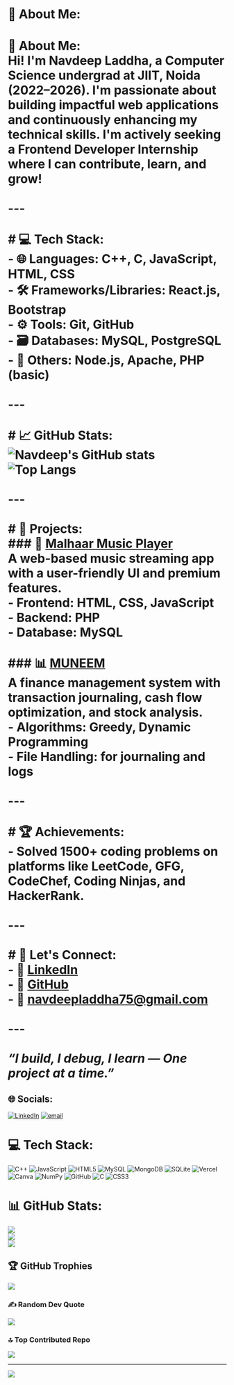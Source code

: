 # 💫 About Me:
# 💫 About Me:<br>Hi! I'm **Navdeep Laddha**, a Computer Science undergrad at JIIT, Noida (2022–2026). I'm passionate about building impactful web applications and continuously enhancing my technical skills. I'm actively seeking a **Frontend Developer Internship** where I can contribute, learn, and grow!<br><br>---<br><br># 💻 Tech Stack:<br>- 🌐 **Languages:** C++, C, JavaScript, HTML, CSS  <br>- 🛠 **Frameworks/Libraries:** React.js, Bootstrap  <br>- ⚙️ **Tools:** Git, GitHub  <br>- 🗃️ **Databases:** MySQL, PostgreSQL  <br>- 🔧 **Others:** Node.js, Apache, PHP (basic)<br><br>---<br><br># 📈 GitHub Stats:<br>![Navdeep's GitHub stats](https://github-readme-stats.vercel.app/api?username=navdeepladdha&show_icons=true&theme=tokyonight)<br>![Top Langs](https://github-readme-stats.vercel.app/api/top-langs/?username=navdeepladdha&layout=compact&theme=tokyonight)<br><br>---<br><br># 🔭 Projects:<br>### 🎵 [Malhaar Music Player](https://github.com/navdeepladdha/Malhaar)<br>A web-based music streaming app with a user-friendly UI and premium features.<br>- **Frontend:** HTML, CSS, JavaScript  <br>- **Backend:** PHP  <br>- **Database:** MySQL  <br><br>### 📊 [MUNEEM](https://github.com/navdeepladdha/Muneem)<br>A finance management system with transaction journaling, cash flow optimization, and stock analysis.<br>- **Algorithms:** Greedy, Dynamic Programming  <br>- **File Handling:** for journaling and logs  <br><br>---<br><br># 🏆 Achievements:<br>- Solved **1500+ coding problems** on platforms like LeetCode, GFG, CodeChef, Coding Ninjas, and HackerRank.<br><br>---<br><br># 🤝 Let's Connect:<br>- 🔗 [LinkedIn](https://www.linkedin.com/in/navdeep-laddha-038704249/)  <br>- 💼 [GitHub](https://github.com/navdeepladdha)  <br>- 📧 navdeepladdha75@gmail.com  <br><br>---<br><br>_“I build, I debug, I learn — One project at a time.”_<br>


## 🌐 Socials:
[![LinkedIn](https://img.shields.io/badge/LinkedIn-%230077B5.svg?logo=linkedin&logoColor=white)](https://linkedin.com/in/navdeep-laddha-038704249) [![email](https://img.shields.io/badge/Email-D14836?logo=gmail&logoColor=white)](mailto:navdeepladdha75@gmail.com) 

# 💻 Tech Stack:
![C++](https://img.shields.io/badge/c++-%2300599C.svg?style=for-the-badge&logo=c%2B%2B&logoColor=white) ![JavaScript](https://img.shields.io/badge/javascript-%23323330.svg?style=for-the-badge&logo=javascript&logoColor=%23F7DF1E) ![HTML5](https://img.shields.io/badge/html5-%23E34F26.svg?style=for-the-badge&logo=html5&logoColor=white) ![MySQL](https://img.shields.io/badge/mysql-4479A1.svg?style=for-the-badge&logo=mysql&logoColor=white) ![MongoDB](https://img.shields.io/badge/MongoDB-%234ea94b.svg?style=for-the-badge&logo=mongodb&logoColor=white) ![SQLite](https://img.shields.io/badge/sqlite-%2307405e.svg?style=for-the-badge&logo=sqlite&logoColor=white) ![Vercel](https://img.shields.io/badge/vercel-%23000000.svg?style=for-the-badge&logo=vercel&logoColor=white) ![Canva](https://img.shields.io/badge/Canva-%2300C4CC.svg?style=for-the-badge&logo=Canva&logoColor=white) ![NumPy](https://img.shields.io/badge/numpy-%23013243.svg?style=for-the-badge&logo=numpy&logoColor=white) ![GitHub](https://img.shields.io/badge/github-%23121011.svg?style=for-the-badge&logo=github&logoColor=white) ![C](https://img.shields.io/badge/c-%2300599C.svg?style=for-the-badge&logo=c&logoColor=white) ![CSS3](https://img.shields.io/badge/css3-%231572B6.svg?style=for-the-badge&logo=css3&logoColor=white)
# 📊 GitHub Stats:
![](https://github-readme-stats.vercel.app/api?username=navdeepladdha&theme=dark&hide_border=false&include_all_commits=false&count_private=false)<br/>
![](https://nirzak-streak-stats.vercel.app/?user=navdeepladdha&theme=dark&hide_border=false)<br/>
![](https://github-readme-stats.vercel.app/api/top-langs/?username=navdeepladdha&theme=dark&hide_border=false&include_all_commits=false&count_private=false&layout=compact)

## 🏆 GitHub Trophies
![](https://github-profile-trophy.vercel.app/?username=navdeepladdha&theme=radical&no-frame=false&no-bg=true&margin-w=4)

### ✍️ Random Dev Quote
![](https://quotes-github-readme.vercel.app/api?type=horizontal&theme=radical)

### 🔝 Top Contributed Repo
![](https://github-contributor-stats.vercel.app/api?username=navdeepladdha&limit=5&theme=dark&combine_all_yearly_contributions=true)

---
[![](https://visitcount.itsvg.in/api?id=navdeepladdha&icon=0&color=0)](https://visitcount.itsvg.in)

<!-- Proudly created with GPRM ( https://gprm.itsvg.in ) -->
